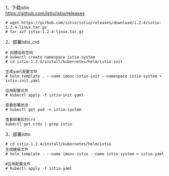 1、下载istio  
https://github.com/istio/istio/releases  
```
# wget https://github.com/istio/istio/releases/download/1.2.4/istio-1.2.4-linux.tar.gz
# tar xvf istio-1.2.4-linux.tar.gz
```  

2、部署istio_crd  
```
# 创建名称空间
# kubectl create namespace istio-system
# cd istio-1.2.4/install/kubernetes/helm/istio-init

生成yaml配置文件
# helm template . --name imooc-istio-init --namespace istio-system > istio-init.yaml

应用配置文件
# kubectl apply -f istio-init.yaml

查看部署状态
# kubectl get pod -n istio-system

查看部署后的crd
kubectl get crds | grep istio
```  

3、部署istio  
```
# cd istio-1.2.4/install/kubernetes/helm/istio
生成模板文件
# helm template . --name imooc-istio --name istio-system > istio.yaml

#应用配置文件
# kubectl apply -f istio.yaml
```  
